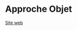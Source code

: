 # Approche Objet
[Site web](https://dept-info.labri.fr/~beurton/Enseignement/ApprocheObjet/2021-2022/)

